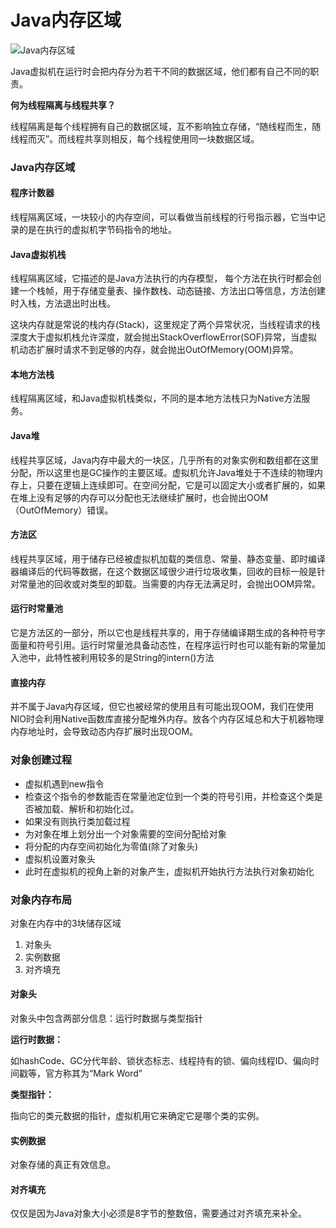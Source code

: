 # Java内存区域

![Java内存区域](<https://www.theaze.cn/wp-content/uploads/2019/02/%E6%9C%AA%E6%A0%87%E9%A2%98-1.png>)

Java虚拟机在运行时会把内存分为若干不同的数据区域，他们都有自己不同的职责。

**何为线程隔离与线程共享？**

线程隔离是每个线程拥有自己的数据区域，互不影响独立存储，“随线程而生，随线程而灭”。而线程共享则相反，每个线程使用同一块数据区域。

### Java内存区域

#### 程序计数器

线程隔离区域，一块较小的内存空间，可以看做当前线程的行号指示器，它当中记录的是在执行的虚拟机字节码指令的地址。

#### Java虚拟机栈

线程隔离区域，它描述的是Java方法执行的内存模型， 每个方法在执行时都会创建一个栈帧，用于存储变量表、操作数栈、动态链接、方法出口等信息，方法创建时入栈，方法退出时出栈。

这块内存就是常说的栈内存(Stack)，这里规定了两个异常状况，当线程请求的栈深度大于虚拟机栈允许深度，就会抛出StackOverflowError(SOF)异常，当虚拟机动态扩展时请求不到足够的内存，就会抛出OutOfMemory(OOM)异常。

#### 本地方法栈

线程隔离区域，和Java虚拟机栈类似，不同的是本地方法栈只为Native方法服务。

#### Java堆

线程共享区域，Java内存中最大的一块区，几乎所有的对象实例和数组都在这里分配，所以这里也是GC操作的主要区域。虚拟机允许Java堆处于不连续的物理内存上，只要在逻辑上连续即可。在空间分配，它是可以固定大小或者扩展的，如果在堆上没有足够的内存可以分配也无法继续扩展时，也会抛出OOM（OutOfMemory）错误。

#### 方法区

线程共享区域，用于储存已经被虚拟机加载的类信息、常量、静态变量、即时编译器编译后的代码等数据，在这个数据区域很少进行垃圾收集，回收的目标一般是针对常量池的回收或对类型的卸载。当需要的内存无法满足时，会抛出OOM异常。

#### 运行时常量池

它是方法区的一部分，所以它也是线程共享的，用于存储编译期生成的各种符号字面量和符号引用。运行时常量池具备动态性，在程序运行时也可以能有新的常量加入池中，此特性被利用较多的是String的intern()方法

#### 直接内存

并不属于Java内存区域，但它也被经常的使用且有可能出现OOM，我们在使用NIO时会利用Native函数库直接分配堆外内存。放各个内存区域总和大于机器物理内存地址时，会导致动态内存扩展时出现OOM。

### 对象创建过程

- 虚拟机遇到new指令
- 检查这个指令的参数能否在常量池定位到一个类的符号引用，并检查这个类是否被加载、解析和初始化过。
- 如果没有则执行类加载过程
- 为对象在堆上划分出一个对象需要的空间分配给对象
- 将分配的内存空间初始化为零值(除了对象头)
- 虚拟机设置对象头
- 此时在虚拟机的视角上新的对象产生，虚拟机开始执行<init>方法执行对象初始化

###  对象内存布局

对象在内存中的3块储存区域

1. 对象头
2. 实例数据
3. 对齐填充

#### 对象头

对象头中包含两部分信息：运行时数据与类型指针

**运行时数据：**

如hashCode、GC分代年龄、锁状态标志、线程持有的锁、偏向线程ID、偏向时间戳等，官方称其为“Mark Word”

**类型指针：**

指向它的类元数据的指针，虚拟机用它来确定它是哪个类的实例。

#### 实例数据

对象存储的真正有效信息。

#### 对齐填充

仅仅是因为Java对象大小必须是8字节的整数倍，需要通过对齐填充来补全。